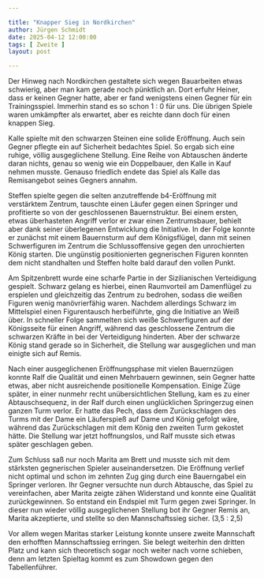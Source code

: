 ```yaml
---

title: "Knapper Sieg in Nordkirchen"
author: Jürgen Schmidt
date: 2025-04-12 12:00:00
tags: [ Zweite ]
layout: post

---
```


Der Hinweg nach Nordkirchen gestaltete sich wegen Bauarbeiten etwas schwierig, aber man kam gerade noch pünktlich an. Dort erfuhr Heiner, dass er keinen Gegner hatte, aber er fand wenigstens einen Gegner für ein Trainingsspiel. Immerhin stand es so schon 1 : 0 für uns. Die übrigen Spiele waren umkämpfter als erwartet, aber es reichte dann doch für einen knappen Sieg.

<!-- continue -->

Kalle spielte mit den schwarzen Steinen eine solide Eröffnung. Auch sein Gegner pflegte ein auf Sicherheit bedachtes Spiel. So ergab sich eine ruhige, völlig ausgeglichene Stellung. Eine Reihe von Abtauschen änderte daran nichts, genau so wenig wie ein Doppelbauer, den Kalle in Kauf nehmen musste. Genauso friedlich endete das Spiel als Kalle das Remisangebot seines Gegners annahm.

Steffen spielte gegen die selten anzutreffende b4-Eröffnung mit verstärktem Zentrum, tauschte einen Läufer gegen einen Springer und profitierte so von der geschlossenen Bauernstruktur. Bei einem ersten, etwas überhasteten Angriff verlor er zwar einen Zentrumsbauer, behielt aber dank seiner überlegenen Entwicklung die Initiative. In der Folge konnte er zunächst mit einem Bauernsturm auf dem Königsflügel, dann mit seinen Schwerfiguren im Zentrum die Schlussoffensive gegen den unrochierten König starten. Die ungünstig positionierten gegnerischen Figuren konnten dem nicht standhalten und Steffen holte bald darauf den vollen Punkt.

Am Spitzenbrett wurde eine scharfe Partie in der Sizilianischen Verteidigung gespielt. Schwarz gelang es hierbei, einen Raumvorteil am Damenflügel zu erspielen und gleichzeitig das Zentrum zu bedrohen, sodass die weißen Figuren wenig manövrierfähig waren. Nachdem allerdings Schwarz im Mittelspiel einen Figurentausch herbeiführte, ging die Initiative an Weiß über. In schneller Folge sammelten sich weiße Schwerfiguren auf der Königsseite für einen Angriff, während das geschlossene Zentrum die schwarzen Kräfte in bei der Verteidigung hinderten. Aber der schwarze König stand gerade so in Sicherheit, die Stellung war ausgeglichen und man einigte sich auf Remis.

Nach einer ausgeglichenen Eröffnungsphase mit vielen Bauernzügen konnte Ralf die Qualität und einen Mehrbauern gewinnen, sein Gegner hatte etwas, aber nicht ausreichende positionelle Kompensation. Einige Züge später, in einer nunmehr recht unübersichtlichen Stellung, kam es zu einer Abtauschsequenz, in der Ralf durch einen unglücklichen Springerzug einen ganzen Turm verlor. Er hatte das Pech, dass dem Zurückschlagen des Turms mit der Dame ein Läuferspieß auf Dame und König gefolgt wäre, während das Zurückschlagen mit dem König den zweiten Turm gekostet hätte. Die Stellung war jetzt hoffnungslos, und Ralf musste sich etwas später geschlagen geben.

Zum Schluss saß nur noch Marita am Brett und musste sich mit dem stärksten gegnerischen Spieler auseinandersetzen. Die Eröffnung verlief nicht optimal und schon im zehnten Zug ging durch eine Bauerngabel ein Springer verloren. Ihr Gegner versuchte nun durch Abtausche, das Spiel zu vereinfachen, aber Marita zeigte zähen Widerstand und konnte eine Qualität zurückgewinnen. So entstand ein Endspiel mit Turm gegen zwei Springer. In dieser nun wieder völlig ausgeglichenen Stellung bot ihr Gegner Remis an, Marita akzeptierte, und stellte so den Mannschaftssieg sicher. (3,5 : 2,5)

Vor allem wegen Maritas starker Leistung konnte unsere zweite Mannschaft den erhofften Mannschaftssieg erringen. Sie belegt weiterhin den dritten Platz und kann sich theoretisch sogar noch weiter nach vorne schieben, denn am letzten Spieltag kommt es zum Showdown gegen den Tabellenführer.
